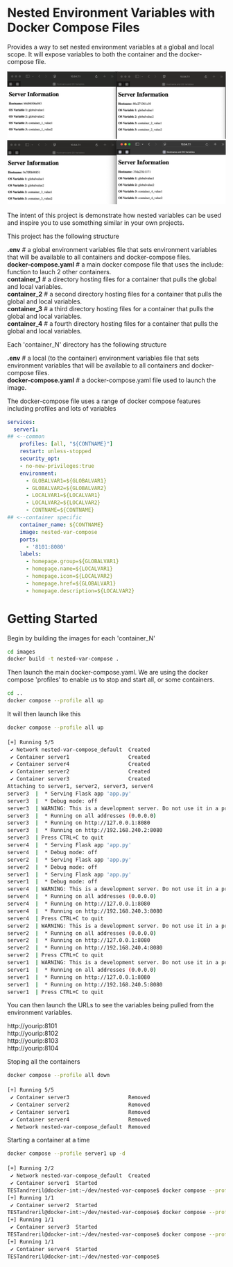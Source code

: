 # Nested Environment Variables with Docker Compose Files

Provides a way to set nested environment variables at a global and local scope. It will expose variables to both the container and the docker-compose file.

![alt text](https://raw.githubusercontent.com/andrewkriley/nested-var-compose/refs/heads/v0.3/images/1and2.png)
![alt text](https://raw.githubusercontent.com/andrewkriley/nested-var-compose/refs/heads/v0.3/images/3and4.png)


The intent of this project is demonstrate how nested variables can be used and inspire you to use something similar in your own projects.<p>

This project has the following structure<p>

**.env** # a global environment variables file that sets environment variables that will be available to all containers and docker-compose files.<br>
**docker-compose.yaml** # a main docker compose file that uses the include: function to lauch 2 other containers. <br>
**container_1** # a directory hosting files for a container that pulls the global and local variables.<br>
**container_2** # a second directory hosting files for a container that pulls the global and local variables.<br>
**container_3** # a third directory hosting files for a container that pulls the global and local variables.<br>
**container_4** # a fourth directory hosting files for a container that pulls the global and local variables.<br>


Each 'container_N' directory has the following structure<p>

**.env** # a local (to the container) environment variables file that sets environment variables that will be available to all containers and docker-compose files.<br>
**docker-compose.yaml** # a docker-compose.yaml file used to launch the image.<p>

The docker-compose file uses a range of docker compose features including profiles and lots of variables

```yaml
services:
  server1:
## <--common
    profiles: [all, "${CONTNAME}"]
    restart: unless-stopped
    security_opt:
    - no-new-privileges:true
    environment:
      - GLOBALVAR1=${GLOBALVAR1}
      - GLOBALVAR2=${GLOBALVAR2}
      - LOCALVAR1=${LOCALVAR1}
      - LOCALVAR2=${LOCALVAR2}
      - CONTNAME=${CONTNAME}
## <--container specific
    container_name: ${CONTNAME}
    image: nested-var-compose
    ports:
      - '8101:8080'
    labels:
      - homepage.group=${GLOBALVAR1}
      - homepage.name=${LOCALVAR1}
      - homepage.icon=${LOCALVAR2}
      - homepage.href=${GLOBALVAR1}
      - homepage.description=${LOCALVAR2}
```

# Getting Started

Begin by building the images for each 'container_N'

```bash
cd images
docker build -t nested-var-compose .

```

Then launch the main docker-compose.yaml. We are using the docker compose 'profiles' to enable us to stop and start all, or some containers.

```bash
cd ..
docker compose --profile all up
```

It will then launch like this

```bash
docker compose --profile all up

[+] Running 5/5
 ✔ Network nested-var-compose_default  Created                                                                                                                                                                                                                                                            0.0s 
 ✔ Container server1                   Created                                                                                                                                                                                                                                                            0.1s 
 ✔ Container server4                   Created                                                                                                                                                                                                                                                            0.1s 
 ✔ Container server2                   Created                                                                                                                                                                                                                                                            0.0s 
 ✔ Container server3                   Created                                                                                                                                                                                                                                                            0.1s 
Attaching to server1, server2, server3, server4
server3  |  * Serving Flask app 'app.py'
server3  |  * Debug mode: off
server3  | WARNING: This is a development server. Do not use it in a production deployment. Use a production WSGI server instead.
server3  |  * Running on all addresses (0.0.0.0)
server3  |  * Running on http://127.0.0.1:8080
server3  |  * Running on http://192.168.240.2:8080
server3  | Press CTRL+C to quit
server4  |  * Serving Flask app 'app.py'
server4  |  * Debug mode: off
server2  |  * Serving Flask app 'app.py'
server2  |  * Debug mode: off
server1  |  * Serving Flask app 'app.py'
server1  |  * Debug mode: off
server4  | WARNING: This is a development server. Do not use it in a production deployment. Use a production WSGI server instead.
server4  |  * Running on all addresses (0.0.0.0)
server4  |  * Running on http://127.0.0.1:8080
server4  |  * Running on http://192.168.240.3:8080
server4  | Press CTRL+C to quit
server2  | WARNING: This is a development server. Do not use it in a production deployment. Use a production WSGI server instead.
server2  |  * Running on all addresses (0.0.0.0)
server2  |  * Running on http://127.0.0.1:8080
server2  |  * Running on http://192.168.240.4:8080
server2  | Press CTRL+C to quit
server1  | WARNING: This is a development server. Do not use it in a production deployment. Use a production WSGI server instead.
server1  |  * Running on all addresses (0.0.0.0)
server1  |  * Running on http://127.0.0.1:8080
server1  |  * Running on http://192.168.240.5:8080
server1  | Press CTRL+C to quit
```
You can then launch the URLs to see the variables being pulled from the environment variables.

http://yourip:8101<br>
http://yourip:8102<br>
http://yourip:8103<br>
http://yourip:8104


Stoping all the containers
```bash
docker compose --profile all down

[+] Running 5/5
 ✔ Container server3                   Removed                                                                                                                                                                                                                                                           10.3s 
 ✔ Container server2                   Removed                                                                                                                                                                                                                                                           10.4s 
 ✔ Container server1                   Removed                                                                                                                                                                                                                                                           10.4s 
 ✔ Container server4                   Removed                                                                                                                                                                                                                                                           10.4s 
 ✔ Network nested-var-compose_default  Removed   
 ```

Starting a container at a time

```bash
docker compose --profile server1 up -d

[+] Running 2/2
 ✔ Network nested-var-compose_default  Created                                                                                                                                                                                                                                                 
 ✔ Container server1  Started                                                                                                                                                                                                                                                          
TESTandreril@docker-int:~/dev/nested-var-compose$ docker compose --profile server2 up -d
[+] Running 1/1
 ✔ Container server2  Started                                                                                                                                                                                                                                                                      
TESTandreril@docker-int:~/dev/nested-var-compose$ docker compose --profile server3 up -d
[+] Running 1/1
 ✔ Container server3  Started                                                                                                                                                                                                                                                                      
TESTandreril@docker-int:~/dev/nested-var-compose$ docker compose --profile server4 up -d
[+] Running 1/1
 ✔ Container server4  Started                                                                                                                                                                                                                                                                   
TESTandreril@docker-int:~/dev/nested-var-compose$ 